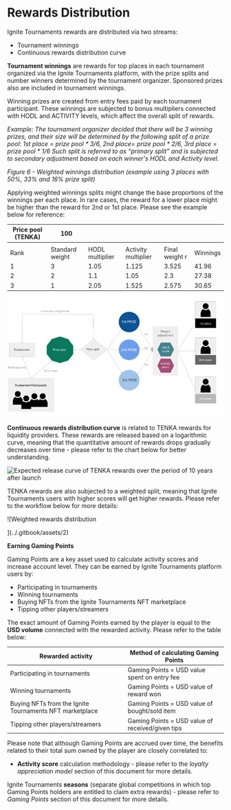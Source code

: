 # Rewards Distribution

Ignite Tournaments rewards are distributed via two streams:&#x20;

* Tournament winnings&#x20;
* Continuous rewards distribution curve&#x20;

**Tournament winnings** are rewards for top places in each tournament organized via the Ignite Tournaments platform, with the prize splits and number winners determined by the tournament organizer. Sponsored prizes also are included in tournament winnings.

Winning prizes are created from entry fees paid by each tournament participant. These winnings are subjected to bonus multipliers connected with HODL and ACTIVITY levels, which affect the overall split of rewards.&#x20;

_Example: The tournament organizer decided that there will be 3 winning prizes, and their size will be determined by the following split of a prize pool: 1st place = prize pool \* 3/6, 2nd place=  prize pool \* 2/6, 3rd place = prize pool \* 1/6  Such split is referred to as  “primary split”  and is subjected to secondary adjustment based on each winner's HODL and Activity level._&#x20;

_Figure 6 - Weighted winnings distribution (example using 3 places with 50%, 33% and 16% prize split)_&#x20;

Applying weighted winnings splits might change the base proportions of the winnings per each place. In rare cases, the reward for a lower place might be higher than the reward for 2nd or 1st place. Please see the example below for reference:&#x20;

| Price pool (TENKA) | 100             |                 |                     |                |          |
| ------------------ | --------------- | --------------- | ------------------- | -------------- | -------- |
|                    |                 |                 |                     |                |          |
| Rank               | Standard weight | HODL multiplier | Activity multiplier | Final weight r | Winnings |
| 1                  | 3               | 1.05            | 1.125               | 3.525          | 41.96    |
| 2                  | 2               | 1.1             | 1.05                | 2.3            | 27.38    |
| 3                  | 1               | 2.05            | 1.525               | 2.575          | 30.65    |

![Weighted winnings distribution (example using 3 places with 50%, 33% and 16% prize split)](../.gitbook/assets/Picture1.png)

**Continuous rewards distribution curve** is related to TENKA rewards for liquidity providers. These rewards are released based on a logarithmic curve, meaning that the quantitative amount of rewards drops gradually decreases over time - please refer to the chart below for better understanding.&#x20;

![Expected release curve of TENKA rewards over the period of 10 years after launch
](<../.gitbook/assets/1 (1)>)

TENKA rewards are also subjected to a weighted split, meaning that Ignite Tournaments users with higher scores will get higher rewards. Please refer to the workflow below for more details: &#x20;

![Weighted rewards distribution

](../.gitbook/assets/2)

**Earning Gaming Points**&#x20;

Gaming Points are a key asset used to calculate activity scores and increase account level. They can be earned by Ignite Tournaments platform users by:&#x20;

* Participating in tournaments&#x20;
* Winning tournaments
* Buying NFTs from the Ignite Tournaments NFT marketplace&#x20;
* Tipping other players/streamers

The exact amount of Gaming Points earned by the player is equal to the **USD volume** connected with the rewarded activity. Please refer to the table below:&#x20;

| **Rewarded activity**                                   | **Method of calculating Gaming Points**           |
| ------------------------------------------------------- | ------------------------------------------------- |
| Participating in tournaments                            | Gaming Points = USD value spent on entry fee      |
| Winning tournaments                                     | Gaming Points = USD value of reward won           |
| Buying NFTs from the Ignite Tournaments NFT marketplace | Gaming Points = USD value of bought/sold item     |
| Tipping other players/streamers                         | Gaming Points = USD value of received/given tips  |

Please note that although Gaming Points are accrued over time, the benefits related to their total sum owned by the player are closely correlated to:&#x20;

* **Activity score** calculation methodology - please refer to the _loyalty appreciation model_ section of this document for more details.&#x20;

Ignite Tournaments **seasons** (separate global competitions in which top Gaming Points holders are entitled to claim extra rewards) - please refer to _Gaming Points_ section of this document for more details.
